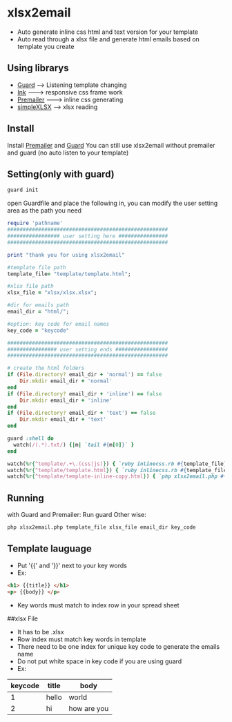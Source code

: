 # xlsx2email
* Auto generate inline css html and text version for your template
* Auto read through a xlsx file and generate html emails based on template you create

## Using librarys
* [Guard](https://github.com/guard/guard) --> Listening template changing
* [Ink](https://github.com/zurb/ink) ---> responsive css frame work
* [Premailer](https://github.com/premailer/premailer) ---> inline css generating
* [simpleXLSX](http://www.phpclasses.org/package/6279-PHP-Parse-and-retrieve-data-from-Excel-XLS-files.html) --> xlsx reading

## Install
Install [Premailer](https://github.com/premailer/premailer) and [Guard](https://github.com/guard/guard)
You can still use xlsx2email without premailer and guard (no auto listen to your template)

## Setting(only with guard)
```bash
guard init
```
open Guardfile and place the following in, you can modify the user setting area as the path you need
```ruby
require 'pathname'
####################################################
################# user setting here ################
####################################################

print "thank you for using xlsx2email"

#template file path
template_file= "template/template.html";

#xlsx file path
xlsx_file = "xlsx/xlsx.xlsx";

#dir for emails path
email_dir = "html/";

#option: key code for email names
key_code = "keycode"

####################################################
################ user setting ends #################
####################################################

# create the html folders
if (File.directory? email_dir + 'normal') == false
	Dir.mkdir email_dir + 'normal'
end
if (File.directory? email_dir + 'inline') == false
	Dir.mkdir email_dir + 'inline'
end
if (File.directory? email_dir + 'text') == false
	Dir.mkdir email_dir + 'text'
end

guard :shell do
  watch(/(.*).txt/) {|m| `tail #{m[0]}` }
end

watch(%r{^template/.+\.(css|js)}) { `ruby inlinecss.rb #{template_file}` }
watch(%r{^template/template.html}) { `ruby inlinecss.rb #{template_file}` }
watch(%r{^template/template-inline-copy.html}) { `php xlsx2email.php #{template_file} #{xlsx_file} #{email_dir} #{key_code}` }
```

## Running 
with Guard and Premailer: Run guard
Other wise:
```bash
php xlsx2email.php template_file xlsx_file email_dir key_code
```

## Template lauguage
* Put '{{' and '}}' next to your key words
* Ex: 
```html
<h1> {{title}} </h1>
<p> {{body}} </p>
```
* Key words must match to index row in your spread sheet

##xlsx File
* It has to be .xlsx
* Row index must match key words in template
* There need to be one index for unique key code to generate the emails name
* Do not put white space in key code if you are using guard
* Ex:

| keycode | title | body |
| ------- | ----- | ---- |
| 1 | hello | world |
| 2 | hi | how are you |


